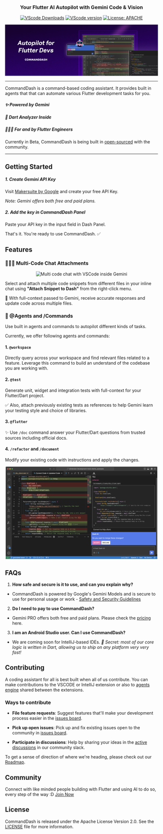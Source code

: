 <div align="center">
<h3> Your Flutter AI Autopilot with Gemini Code & Vision</h3>

[![VScode Downloads](https://img.shields.io/visual-studio-marketplace/d/WelltestedAI.fluttergpt)](https://marketplace.visualstudio.com/items?itemName=WelltestedAI.fluttergpt&ssr=false#overview) [![VScode version](https://img.shields.io/visual-studio-marketplace/v/WelltestedAI.fluttergpt)](https://marketplace.visualstudio.com/items?itemName=WelltestedAI.fluttergpt&ssr=false#overview) [![License: APACHE](https://img.shields.io/badge/License-APACHE%202.0-yellow)](/LICENSE)
</div>
<img src="/assets/docs/poster.jpg"></a>

-----------------
CommandDash is a command-based coding assistant. It provides built in agents that that can automate various Flutter development tasks for you.

##### ✨ Powered by Gemini 
##### 🤝 Dart Analyzer Inside
##### 👨🏼‍💻 For and by Flutter Engineers

Currently in Beta, CommandDash is being built in [open-sourced](https://github.com/CommandDash/commanddash) with the community.

-----------------
## Getting Started

##### 1. Create Gemini API Key
Visit [Makersuite by Google](https://makersuite.google.com/) and create your free API Key.

*Note: Gemini offers both free and paid plans.*
##### 2. Add the key in CommandDash Panel
Paste your API key in the input field in Dash Panel.

That's it. You're ready to use CommandDash. ✅

## Features

### 👨🏼‍💻 Multi-Code Chat Attachments
<p align="center">
<img src="/assets/docs/multi-code-attachment.gif" alt="Multi code chat with VSCode inside Gemini" width="500"/>
</p>

Select and attach multiple code snippets from different files in your inline chat using **"Attach Snippet to Dash"** from the right-click menu. 

🤝 With full-context passed to Gemini, receive accurate responses and update code across multiple files.

### 🚀 @Agents and /Commands

Use built in agents and commands to autopilot different kinds of tasks.

Currently, we offer following agents and commands:

#### 1. `@workspace`
Directly query across your workspace and find relevant files related to a feature. Leverage this command to build an understand of the codebase you are working with. 

#### 2. `@test`
Generate unit, widget and integration tests with full-context for your Flutter/Dart project. 

✅ Also, attach previously existing tests as references to help Gemini learn your testing style and choice of libraries. 

#### 3. `@flutter`
✨ Use `/doc` command answer your Flutter/Dart questions from trusted sources including official docs.

#### 4. `/refactor` and `/document`

Modify your existing code with instructions and apply the changes.

<p align="center">
<img src="/assets/docs/refactor-command.png" alt="Refactoring code with CommandDash" width="500"/>
</p>


## FAQs

1. **How safe and secure is it to use, and can you explain why?**
- CommandDash is powered by Google's  Gemini Models and is secure to use for personal usage or work - [Safety and Security Guidelines](https://blog.google/technology/ai/google-gemini-ai/#responsibility-safety)

2. **Do I need to pay to use CommandDash?**

- Gemini PRO offers both free and paid plans. Please check the [pricing](https://ai.google.dev/pricing) here.

3. **I am an Android Studio user. Can I use CommandDash?**
- We are coming soon for IntelliJ-based IDEs. *🤫 Secret: most of our core logic is written in Dart, allowing us to ship on any platform very very fast!*

## Contributing

A coding assistant for all is best built when all of us contribute. You can make contributions to the VSCODE or IntelliJ extension or also to [agents engine](https://github.com/CommandDash/packages) shared between the extensions.

### Ways to contribute

-  **File feature requests**: Suggest features that'll make your development process easier in the [issues board](https://github.com/Welltested-AI/fluttergpt/issues).

-  **Pick up open issues**: Pick up and fix existing issues open to the community in [issues board](https://github.com/Welltested-AI/fluttergpt/issues).

-  **Participate in discussions**: Help by sharing your ideas in the [active discussions](https://join.slack.com/t/welltested-ai/shared_invite/zt-25u09fty8-gaggH9HbmopB~4tialTrlA) in our community slack.

To get a sense of direction of where we're heading, please check out our [Roadmap](https://github.com/Welltested-AI/dash-ai?tab=readme-ov-file#roadmap).

## Community

Connect with like minded people building with Flutter and using AI to do so, every step of the way :D [Join Now](https://join.slack.com/t/welltested-ai/shared_invite/zt-25u09fty8-gaggH9HbmopB~4tialTrlA)

## License

CommandDash is released under the Apache License Version 2.0. See the [LICENSE](LICENSE) file for more information.